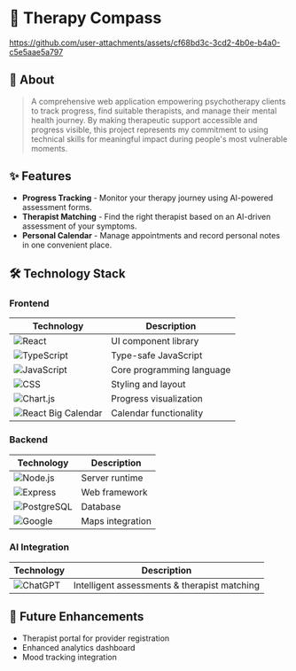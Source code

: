 # 🧠 Therapy Compass



https://github.com/user-attachments/assets/cf68bd3c-3cd2-4b0e-b4a0-c5e5aae5a797



## 💭 About

> A comprehensive web application empowering psychotherapy clients to track progress, find suitable therapists, and manage their mental health journey. By making therapeutic support accessible and progress visible, this project represents my commitment to using technical skills for meaningful impact during people's most vulnerable moments.

## ✨ Features

- **Progress Tracking** - Monitor your therapy journey using AI-powered assessment forms.
- **Therapist Matching** - Find the right therapist based on an AI-driven assessment of your symptoms.
- **Personal Calendar** - Manage appointments and record personal notes in one convenient place.

## 🛠️ Technology Stack

### Frontend
| Technology   | Description |
|--------------|-------------|
| ![React](https://img.shields.io/badge/React-20232A?style=for-the-badge&logo=react&logoColor=61DAFB) | UI component library |
| ![TypeScript](https://img.shields.io/badge/TypeScript-3178C6?style=for-the-badge&logo=typescript&logoColor=white) | Type-safe JavaScript |
| ![JavaScript](https://img.shields.io/badge/JavaScript-F7DF1E?style=for-the-badge&logo=javascript&logoColor=black) | Core programming language |
| ![CSS](https://img.shields.io/badge/CSS-1572B6?style=for-the-badge&logo=css3&logoColor=white) | Styling and layout |
| ![Chart.js](https://img.shields.io/badge/Chart.js-FF6384?style=for-the-badge&logo=chart.js&logoColor=white) | Progress visualization |
| ![React Big Calendar](https://img.shields.io/badge/React_Big_Calendar-0088CC?style=for-the-badge&logo=react&logoColor=white) | Calendar functionality |

### Backend
| Technology   | Description |
|--------------|-------------|
| ![Node.js](https://img.shields.io/badge/Node.js-43853D?style=for-the-badge&logo=node.js&logoColor=white) | Server runtime |
| ![Express](https://img.shields.io/badge/Express-000000?style=for-the-badge&logo=express&logoColor=white) | Web framework |
| ![PostgreSQL](https://img.shields.io/badge/PostgreSQL-316192?style=for-the-badge&logo=postgresql&logoColor=white) | Database |
| ![Google](https://img.shields.io/badge/Google-4285F4?style=for-the-badge&logo=google&logoColor=white) | Maps integration |

### AI Integration
| Technology   | Description |
|--------------|-------------|
| ![ChatGPT](https://img.shields.io/badge/ChatGPT_4.0-74aa9c?style=for-the-badge&logo=openai&logoColor=white) | Intelligent assessments & therapist matching |


## 🔮 Future Enhancements

- Therapist portal for provider registration
- Enhanced analytics dashboard
- Mood tracking integration


